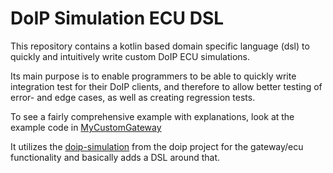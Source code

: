# DoIP Simulation ECU DSL

This repository contains a kotlin based domain specific language (dsl) to quickly and intuitively write
custom DoIP ECU simulations.

Its main purpose is to enable programmers to be able to quickly write integration test for their DoIP clients, and therefore to allow better testing of error- and edge cases, as well as creating regression tests.   

To see a fairly comprehensive example with explanations, look at the example code in [MyCustomGateway](doip-sim-ecu-dsl-example/src/main/kotlin/MyCustomGateway.kt)

It utilizes the [doip-simulation](https://github.com/doip/doip-simulation) from the doip project for the gateway/ecu functionality and basically adds a DSL around that.

